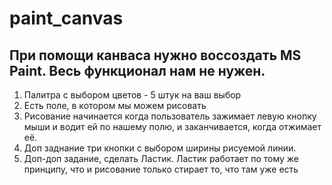 # paint_canvas

##   При помощи канваса нужно воссоздать MS Paint. Весь функционал нам не нужен.

1.  Палитра с выбором цветов - 5 штук на ваш выбор
2.  Есть поле, в котором мы можем рисовать 
3.  Рисование начинается когда пользователь зажимает левую кнопку мыши и водит ей по нашему полю, и заканчивается, когда отжимает её.
4.  Доп заднание три кнопки с выбором ширины рисуемой линии.
5.  Доп-доп задание, сделать Ластик. Ластик работает по тому же принципу, что и рисование только стирает то, что там уже есть
